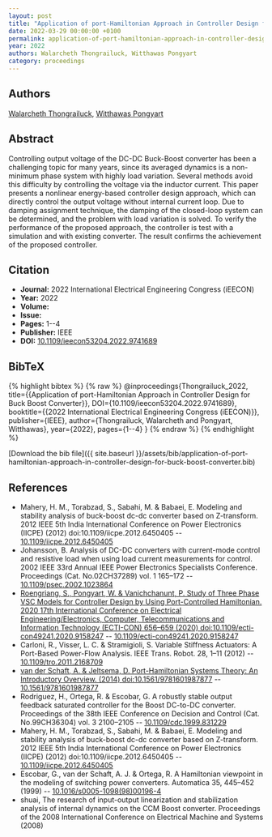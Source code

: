 ```yaml
---
layout: post
title: "Application of port-Hamiltonian Approach in Controller Design for Buck Boost Converter"
date: 2022-03-29 00:00:00 +0100
permalink: application-of-port-hamiltonian-approach-in-controller-design-for-buck-boost-converter
year: 2022
authors: Walarcheth Thongrailuck, Witthawas Pongyart
category: proceedings
---
```

 
## Authors
[Walarcheth Thongrailuck](authors/walarcheth-thongrailuck), [Witthawas Pongyart](authors/witthawas-pongyart)
 
## Abstract
Controlling output voltage of the DC-DC Buck-Boost converter has been a challenging topic for many years, since its averaged dynamics is a non-minimum phase system with highly load variation. Several methods avoid this difficulty by controlling the voltage via the inductor current. This paper presents a nonlinear energy-based controller design approach, which can directly control the output voltage without internal current loop. Due to damping assignment technique, the damping of the closed-loop system can be determined, and the problem with load variation is solved. To verify the performance of the proposed approach, the controller is test with a simulation and with existing converter. The result confirms the achievement of the proposed controller.
 
## Citation
- **Journal:** 2022 International Electrical Engineering Congress (iEECON)
- **Year:** 2022
- **Volume:** 
- **Issue:** 
- **Pages:** 1--4
- **Publisher:** IEEE
- **DOI:** [10.1109/ieecon53204.2022.9741689](https://doi.org/10.1109/ieecon53204.2022.9741689)
 
## BibTeX
{% highlight bibtex %}
{% raw %}
@inproceedings{Thongrailuck_2022,
  title={{Application of port-Hamiltonian Approach in Controller Design for Buck Boost Converter}},
  DOI={10.1109/ieecon53204.2022.9741689},
  booktitle={{2022 International Electrical Engineering Congress (iEECON)}},
  publisher={IEEE},
  author={Thongrailuck, Walarcheth and Pongyart, Witthawas},
  year={2022},
  pages={1--4}
}
{% endraw %}
{% endhighlight %}
 
[Download the bib file]({{ site.baseurl }}/assets/bib/application-of-port-hamiltonian-approach-in-controller-design-for-buck-boost-converter.bib)
 
## References
- Mahery, H. M., Torabzad, S., Sabahi, M. & Babaei, E. Modeling and stability analysis of buck-boost dc-dc converter based on Z-transform. 2012 IEEE 5th India International Conference on Power Electronics (IICPE) (2012) doi:10.1109/iicpe.2012.6450405 -- [10.1109/iicpe.2012.6450405](https://doi.org/10.1109/iicpe.2012.6450405)
- Johansson, B. Analysis of DC-DC converters with current-mode control and resistive load when using load current measurements for control. 2002 IEEE 33rd Annual IEEE Power Electronics Specialists Conference. Proceedings (Cat. No.02CH37289) vol. 1 165–172 -- [10.1109/psec.2002.1023864](https://doi.org/10.1109/psec.2002.1023864)
- [Roengriang, S., Pongyart, W. & Vanichchanunt, P. Study of Three Phase VSC Models for Controller Design by Using Port-Controlled Hamiltonian. 2020 17th International Conference on Electrical Engineering/Electronics, Computer, Telecommunications and Information Technology (ECTI-CON) 656–659 (2020) doi:10.1109/ecti-con49241.2020.9158247](study-of-three-phase-vsc-models-for-controller-design-by-using-port-controlled-hamiltonian) -- [10.1109/ecti-con49241.2020.9158247](https://doi.org/10.1109/ecti-con49241.2020.9158247)
- Carloni, R., Visser, L. C. & Stramigioli, S. Variable Stiffness Actuators: A Port-Based Power-Flow Analysis. IEEE Trans. Robot. 28, 1–11 (2012) -- [10.1109/tro.2011.2168709](https://doi.org/10.1109/tro.2011.2168709)
- [van der Schaft, A. & Jeltsema, D. Port-Hamiltonian Systems Theory: An Introductory Overview. (2014) doi:10.1561/9781601987877](port-hamiltonian-systems-theory-an-introductory-overview0) -- [10.1561/9781601987877](https://doi.org/10.1561/9781601987877)
- Rodriguez, H., Ortega, R. & Escobar, G. A robustly stable output feedback saturated controller for the Boost DC-to-DC converter. Proceedings of the 38th IEEE Conference on Decision and Control (Cat. No.99CH36304) vol. 3 2100–2105 -- [10.1109/cdc.1999.831229](https://doi.org/10.1109/cdc.1999.831229)
- Mahery, H. M., Torabzad, S., Sabahi, M. & Babaei, E. Modeling and stability analysis of buck-boost dc-dc converter based on Z-transform. 2012 IEEE 5th India International Conference on Power Electronics (IICPE) (2012) doi:10.1109/iicpe.2012.6450405 -- [10.1109/iicpe.2012.6450405](https://doi.org/10.1109/iicpe.2012.6450405)
- Escobar, G., van der Schaft, A. J. & Ortega, R. A Hamiltonian viewpoint in the modeling of switching power converters. Automatica 35, 445–452 (1999) -- [10.1016/s0005-1098(98)00196-4](https://doi.org/10.1016/s0005-1098(98)00196-4)
- shuai, The research of input-output linearization and stabilization analysis of internal dynamics on the CCM Boost converter. Proceedings of the 2008 International Conference on Electrical Machine and Systems (2008)

